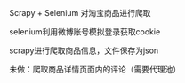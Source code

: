 Scrapy + Selenium 对淘宝商品进行爬取

selenium利用微博账号模拟登录获取cookie

scrapy进行爬取商品信息，文件保存为json

未做：爬取商品详情页面内的评论（需要代理池）
